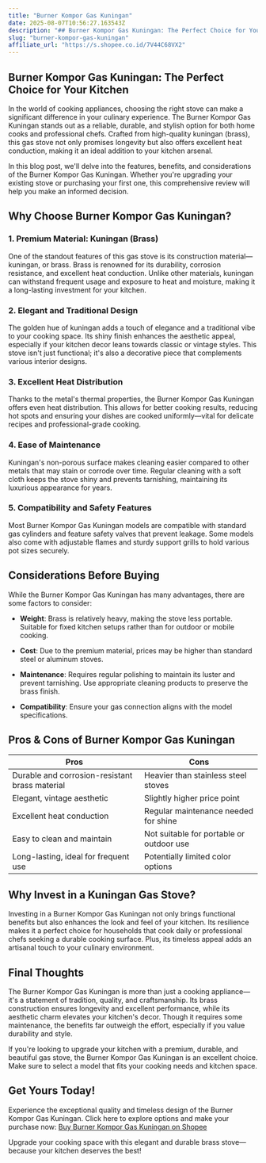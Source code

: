 ```yaml
---
title: "Burner Kompor Gas Kuningan"
date: 2025-08-07T10:56:27.163543Z
description: "## Burner Kompor Gas Kuningan: The Perfect Choice for Your Kitchen..."
slug: "burner-kompor-gas-kuningan"
affiliate_url: "https://s.shopee.co.id/7V44C68VX2"
---
```

## Burner Kompor Gas Kuningan: The Perfect Choice for Your Kitchen

In the world of cooking appliances, choosing the right stove can make a significant difference in your culinary experience. The Burner Kompor Gas Kuningan stands out as a reliable, durable, and stylish option for both home cooks and professional chefs. Crafted from high-quality kuningan (brass), this gas stove not only promises longevity but also offers excellent heat conduction, making it an ideal addition to your kitchen arsenal.

In this blog post, we'll delve into the features, benefits, and considerations of the Burner Kompor Gas Kuningan. Whether you're upgrading your existing stove or purchasing your first one, this comprehensive review will help you make an informed decision.

## Why Choose Burner Kompor Gas Kuningan?

### 1. Premium Material: Kuningan (Brass)

One of the standout features of this gas stove is its construction material—kuningan, or brass. Brass is renowned for its durability, corrosion resistance, and excellent heat conduction. Unlike other materials, kuningan can withstand frequent usage and exposure to heat and moisture, making it a long-lasting investment for your kitchen.

### 2. Elegant and Traditional Design

The golden hue of kuningan adds a touch of elegance and a traditional vibe to your cooking space. Its shiny finish enhances the aesthetic appeal, especially if your kitchen decor leans towards classic or vintage styles. This stove isn't just functional; it's also a decorative piece that complements various interior designs.

### 3. Excellent Heat Distribution

Thanks to the metal's thermal properties, the Burner Kompor Gas Kuningan offers even heat distribution. This allows for better cooking results, reducing hot spots and ensuring your dishes are cooked uniformly—vital for delicate recipes and professional-grade cooking.

### 4. Ease of Maintenance

Kuningan's non-porous surface makes cleaning easier compared to other metals that may stain or corrode over time. Regular cleaning with a soft cloth keeps the stove shiny and prevents tarnishing, maintaining its luxurious appearance for years.

### 5. Compatibility and Safety Features

Most Burner Kompor Gas Kuningan models are compatible with standard gas cylinders and feature safety valves that prevent leakage. Some models also come with adjustable flames and sturdy support grills to hold various pot sizes securely.

## Considerations Before Buying

While the Burner Kompor Gas Kuningan has many advantages, there are some factors to consider:

- **Weight**: Brass is relatively heavy, making the stove less portable. Suitable for fixed kitchen setups rather than for outdoor or mobile cooking.

- **Cost**: Due to the premium material, prices may be higher than standard steel or aluminum stoves.

- **Maintenance**: Requires regular polishing to maintain its luster and prevent tarnishing. Use appropriate cleaning products to preserve the brass finish.

- **Compatibility**: Ensure your gas connection aligns with the model specifications.

## Pros & Cons of Burner Kompor Gas Kuningan

| Pros                                           | Cons                                              |
|------------------------------------------------|---------------------------------------------------|
| Durable and corrosion-resistant brass material | Heavier than stainless steel stoves             |
| Elegant, vintage aesthetic                    | Slightly higher price point                     |
| Excellent heat conduction                     | Regular maintenance needed for shine          |
| Easy to clean and maintain                     | Not suitable for portable or outdoor use       |
| Long-lasting, ideal for frequent use          | Potentially limited color options             |

## Why Invest in a Kuningan Gas Stove?

Investing in a Burner Kompor Gas Kuningan not only brings functional benefits but also enhances the look and feel of your kitchen. Its resilience makes it a perfect choice for households that cook daily or professional chefs seeking a durable cooking surface. Plus, its timeless appeal adds an artisanal touch to your culinary environment.

## Final Thoughts

The Burner Kompor Gas Kuningan is more than just a cooking appliance—it's a statement of tradition, quality, and craftsmanship. Its brass construction ensures longevity and excellent performance, while its aesthetic charm elevates your kitchen's decor. Though it requires some maintenance, the benefits far outweigh the effort, especially if you value durability and style.

If you're looking to upgrade your kitchen with a premium, durable, and beautiful gas stove, the Burner Kompor Gas Kuningan is an excellent choice. Make sure to select a model that fits your cooking needs and kitchen space.

## Get Yours Today!

Experience the exceptional quality and timeless design of the Burner Kompor Gas Kuningan. Click here to explore options and make your purchase now: [Buy Burner Kompor Gas Kuningan on Shopee](https://s.shopee.co.id/7V44C68VX2)

Upgrade your cooking space with this elegant and durable brass stove—because your kitchen deserves the best!